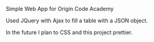 Simple Web App for Origin Code Academy

Used JQuery with Ajax to fill a table with a JSON object.

In the future I plan to CSS and this project prettier. 
